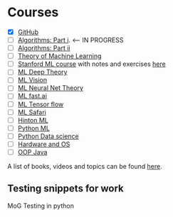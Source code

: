 # Courses

- [x] [GitHub](https://www.coursera.org/learn/version-control-with-git) 
- [ ] [Algorithms: Part i](https://www.coursera.org/learn/algorithms-part1). <-- IN PROGRESS
- [ ] [Algorithms: Part ii](https://www.coursera.org/learn/algorithms-part2)
- [ ] [Theory of Machine Learning](https://www.youtube.com/watch?v=mbyG85GZ0PI&list=PLnIDYuXHkit4LcWjDe0EwlE57WiGlBs08)
- [ ] [Stanford ML course](https://www.youtube.com/watch?v=vT1JzLTH4G4&list=PL3FW7Lu3i5JvHM8ljYj-zLfQRF3EO8sYv) with notes and exercises [here](http://cs231n.stanford.edu/syllabus.html)
- [ ] [ML Deep Theory](https://www.youtube.com/watch?v=mbyG85GZ0PI&list=PLnIDYuXHkit4LcWjDe0EwlE57WiGlBs08)
- [ ] [ML Vision](https://www.youtube.com/watch?v=vT1JzLTH4G4)
- [ ] [ML Neural Net Theory](https://www.youtube.com/watch?v=vT1JzLTH4G4)
- [ ] [ML fast.ai](fast.ai)
- [ ] [ML Tensor flow](https://www.kadenze.com/courses/creative-applications-of-deep-learning-with-tensorflow/info) 
- [ ] [ML Safari](https://www.safaribooksonline.com/api/v1/dashboard/continue/9780134770826/)
- [ ] [Hinton ML](https://www.coursera.org/learn/neural-networks)
- [ ] [Python ML](https://www.udemy.com/python-for-data-science-and-machine-learning-bootcamp/)
- [ ] [Python Data science](https://www.coursera.org/learn/python-data-analysis)
- [ ] [Hardware and OS](https://www.coursera.org/learn/embedded-operating-system)
- [ ] [OOP Java](https://www.coursera.org/learn/object-oriented-java)

A list of books, videos and topics can be found [here](https://teachyourselfcs.com).

## Testing snippets for work
MoG Testing in python

